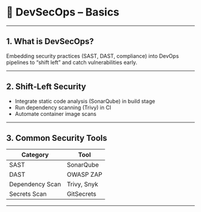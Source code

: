 # 🔐 DevSecOps – Basics

---

## 1. What is DevSecOps?

Embedding security practices (SAST, DAST, compliance) into DevOps pipelines to “shift left” and catch vulnerabilities early.

---

## 2. Shift‑Left Security

- Integrate static code analysis (SonarQube) in build stage  
- Run dependency scanning (Trivy) in CI  
- Automate container image scans

---

## 3. Common Security Tools

| Category        | Tool             |
|-----------------|------------------|
| SAST            | SonarQube        |
| DAST            | OWASP ZAP        |
| Dependency Scan | Trivy, Snyk      |
| Secrets Scan    | GitSecrets       |

---
